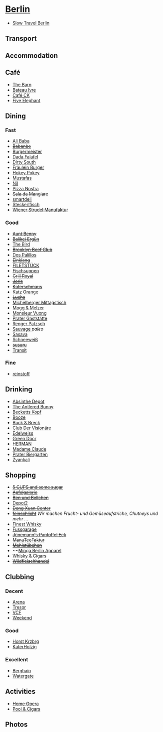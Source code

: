 # [Berlin](http://en.wikipedia.org/wiki/Berlin)

* [Slow Travel Berlin](http://www.slowtravelberlin.com/)

## Transport

## Accommodation

## Café

* [The Barn](http://thebarn.de/)
* [Bateau Ivre](http://www.qype.co.uk/place/14933-Bistro-Bar-Bateau-Ivre-Berlin)
* [Café CK](http://cafeckberlin.com/)
* [Five Elephant](http://www.fiveelephant.com)

## Dining

### Fast

* [Ali Baba](http://libanesischerimbissfriedrichshain.u-city.org)
* ~~[Babanbe](http://babanbe.com)~~
* [Burgermeister](http://www.qype.co.uk/place/14918-Burgermeister-Berlin)
* [Dada Falafel](http://www.dadafalafel.de/falafel.html)
* [Dirty South](https://www.facebook.com/dirtysouthberlin)
* [Fräulein Burger](http://www.fraeuleinburger.de)
* [Hokey Pokey](http://www.hokey-pokey.de)
* [Mustafas](http://mustafas.de/)
* [Nil](http://www.nil-imbiss.de/en/index.html)
* [Pizza Nostra](http://www.qype.com/place/193109-Pizzeria-Pizza-Nostra-Berlin)
* ~~[Sala da Mangiare](http://saladamangiare.de)~~
* [smartdeli](http://www.smartdeli.org)
* [Steckerlfisch](http://steckerlfisch.com/)
* ~~[Wiener Strudel Manufaktur](http://www.strudel-manufaktur.de)~~

### Good

* ~~[Aunt Benny](http://www.auntbenny.com)~~
* ~~[Balikci Ergün](https://www.facebook.com/pages/Balikci-Ergun/136665353098631)~~
* [The Bird](http://www.thebirdinberlin.com/)
* ~~[Brooklyn Beef Club](http://www.brooklynbeefclub.com/)~~
* [Dos Palillos](http://www.dospalillos.com/home.php?rest=2&lang=en)
* ~~[Einklang](http://www.einklang-feinkost.de)~~
* [FILETSTÜCK](http://www.filetstueck-berlin.de)
* [Fischsuppen](https://www.facebook.com/Fischschuppen)
* ~~[Grill Royal](http://www.grillroyal.com/)~~
* ~~[Joris](https://www.facebook.com/JorisBerlin)~~
* ~~[Katerschmaus](http://www.katerholzig.de/restaurant/)~~
* [Katz Orange](http://www.katzorange.com)
* ~~[Luchs](http://www.lux-eleven.com/restaurant--bar/restaurant-luchs)~~
* [Michelberger Mittagstisch](http://www.michelbergerhotel.com/#/de/restaurant)
* ~~[Mogg & Melzer](http://www.moggandmelzer.com)~~
* [Monsieur Vuong](http://www.monsieurvuong.de)
* [Prater Gaststätte](http://www.pratergarten.de/d/gaststaette.php4)
* [Renger Patzsch](http://http://www.renger-patzsch.com)
* [Sauvage](http://www.sauvageberlin.com) _paleo_
* [Sasaya](http://sasaya-berlin.de)
* [Schneeweiß](http://www.schneeweiss-berlin.de/schneeweiss.html)
* ~~[susuru](http://www.susuru.de)~~
* [Transit](http://www.transit-restaurants.com)

### Fine

* [reinstoff](http://reinstoff.eu)

## Drinking

* [Absinthe Depot](http://www.erstesabsinthdepotberlin.de)
* [The Antlered Bunny](https://www.facebook.com/TheAntleredBunny)
* [Becketts Kopf](http://www.becketts-kopf.de)
* [Booze](https://www.facebook.com/booze.bar.berlin)
* [Buck & Breck](http://buckandbreck.com)
* [Club Der Visionäre](http://clubdervisionaere.com)
* [Edelweiss](http://www.edelweiss36.com/)
* [Green Door](http://greendoor.de)
* [HERMAN](https://www.facebook.com/bravebelgians.HERMAN)
* [Madame Claude](http://madameclaude.de/)
* [Prater Biergarten](http://www.pratergarten.de/d/biergarten.php4)
* [Zyankali](http://www.zyankali.de/)

## Shopping

* ~~[5 CUPS and some sugar](http://www.5cups.de)~~
* ~~[Apfelgalerie](http://www.apfelgalerie.de/index.html)~~
* ~~[Ben und Bellchen](http://www.ben-und-bellchen.de)~~
* [Depot2](http://depot2.de)
* ~~[Dong Xuan Center](http://www.findingberlin.com/dong-xuan-center/)~~
* ~~[feinschlicht](http://www.feinschlicht.de)~~ _Wir machen Frucht- und Gemüseaufstriche, Chutneys und mehr ..._
* [Finest Whisky](http://www.finestwhisky.de)
* [Fussgarage](http://www.fussgarage.de)
* ~~[Jünemann's Pantoffel Eck](http://www.pantoffeleck.de/shop/)~~
* ~~[ManuTeeFaktur](https://www.facebook.com/ManuTeeFaktur)~~
* ~~[Mehlstübchen](http://www.mehlstuebchen.de)~~
* ~~[Minga Berlin Apparel](http://www.mingaberlin.com)
* [Whisky & Cigars](http://whisky-cigars.de)
* ~~[Wildfleischhandel](http://www.wildfleisch-berlin.de/index.html)~~

## Clubbing

### Decent

* [Arena](http://www.arena-club.de/)
* [Tresor](http://tresorberlin.com/)
* [VCF](http://www.residentadvisor.net/club-detail.aspx?id=8007)
* [Weekend](http://www.week-end-berlin.de/)

### Good

* [Horst Krzbrg](http://www.horst-krzbrg.de)
* [KaterHolzig](http://www.katerholzig.de/)

### Excellent

* [Berghain](http://berghain.de/)
* [Watergate](http://www.water-gate.de/)

## Activities

* ~~[Home Opera](http://www.homeopera.net)~~
* [Pool & Cigars](http://www.poolandcigars.de)

## Photos
